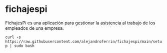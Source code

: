 # fichajespi
FichajesPi es una aplicación para gestionar la asistencia al trabajo de los empleados de una empresa.

`curl -s https://raw.githubusercontent.com/alejandroferrin/fichajespi/main/setup | sudo bash`
